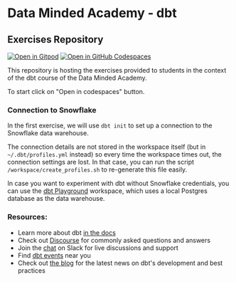 # Data Minded Academy - dbt
## Exercises Repository

[![Open in
Gitpod](https://gitpod.io/button/open-in-gitpod.svg)](https://gitpod.io/#https://github.com/datamindedacademy/academy_dbt.git)
[![Open in GitHub Codespaces](https://github.com/codespaces/badge.svg)](https://codespaces.new/datamindedacademy/academy_dbt)

This repository is hosting the exercises provided to students in the context of the dbt course of the Data Minded Academy.

To start click on "Open in codespaces" button.

### Connection to Snowflake

In the first exercise, we will use `dbt init` to set up a connection to the Snowflake
data warehouse.

The connection details are not stored in the workspace itself (but in `~/.dbt/profiles.yml` instead)
so every time the workspace times out, the connection settings are lost. In that case, you can
run the script `/workspace/create_profiles.sh` to re-generate this file easily.

In case you want to experiment with dbt without Snowflake credentials, you can use the
[dbt Playground](https://github.com/datamindedacademy/dbt_playground) workspace, which uses a local
Postgres database as the data warehouse.

### Resources:
- Learn more about dbt [in the docs](https://docs.getdbt.com/docs/introduction)
- Check out [Discourse](https://discourse.getdbt.com/) for commonly asked questions and answers
- Join the [chat](https://community.getdbt.com/) on Slack for live discussions and support
- Find [dbt events](https://events.getdbt.com) near you
- Check out [the blog](https://blog.getdbt.com/) for the latest news on dbt's development and best practices
